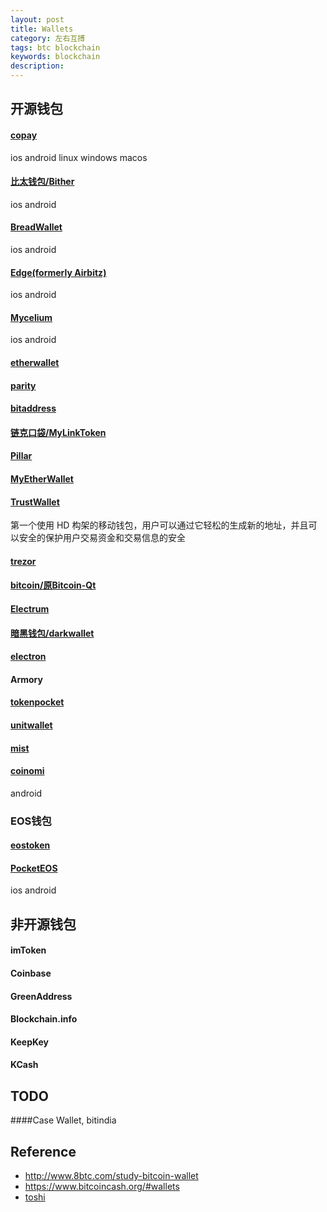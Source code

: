 ```yaml
---
layout: post
title: Wallets
category: 左右互搏
tags: btc blockchain
keywords: blockchain
description: 
---
```


## 开源钱包

#### [copay](https://github.com/bitpay/copay)

ios android linux windows macos

#### [比太钱包/Bither](https://github.com/bither/)

ios android

#### [BreadWallet](https://github.com/breadwallet)

ios android
#### [Edge(formerly Airbitz)](https://github.com/Airbitz)

ios android

#### [Mycelium](https://github.com/mycelium-com)

ios android

#### [etherwallet](https://github.com/kvhnuke/etherwallet)

#### [parity](https://github.com/paritytech/parity)

#### [bitaddress](https://github.com/pointbiz/bitaddress.org)

#### [链克口袋/MyLinkToken](https://github.com/ImbaQ/MyLinkToken)

#### [Pillar](https://github.com/pillarwallet)

#### [MyEtherWallet](https://github.com/MyEtherWallet)

#### [TrustWallet](https://github.com/TrustWallet)

第一个使用 HD 构架的移动钱包，用户可以通过它轻松的生成新的地址，并且可以安全的保护用户交易资金和交易信息的安全

#### [trezor](https://github.com/trezor)

#### [bitcoin/原Bitcoin-Qt](https://github.com/bitcoin)

#### [Electrum](https://github.com/spesmilo)

#### [暗黑钱包/darkwallet](https://github.com/darkwallet)

#### [electron](https://github.com/fyookball/electrum)

#### Armory

#### [tokenpocket](https://www.mytokenpocket.vip/)

#### [unitwallet](https://github.com/dr0pthedoge)

#### [mist](https://github.com/ethereum/mist)


#### [coinomi](https://github.com/CosmoJG)

android

### EOS钱包

#### [eostoken](https://github.com/eostoken)

#### [PocketEOS](https://github.com/OracleChain)

ios android

## 非开源钱包

#### imToken

#### Coinbase

#### GreenAddress

#### Blockchain.info

#### KeepKey

#### KCash

####

####

####

####

####

####

####

####

####
## TODO

####Case Wallet, bitindia


## Reference

* <http://www.8btc.com/study-bitcoin-wallet>
* <https://www.bitcoincash.org/#wallets>
* [toshi](https://github.com/toshiapp)

